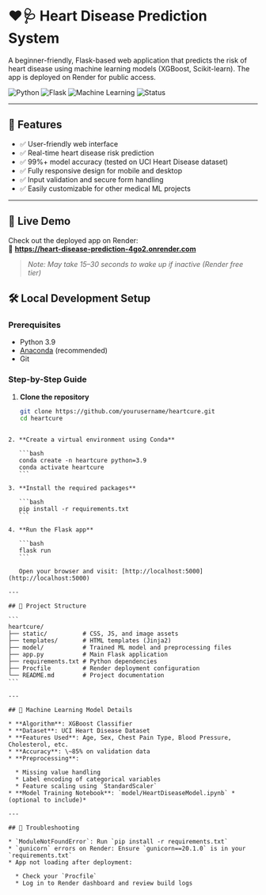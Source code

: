 
# ❤️🩺 Heart Disease Prediction System

A beginner-friendly, Flask-based web application that predicts the risk of heart disease using machine learning models (XGBoost, Scikit-learn). The app is deployed on Render for public access.

![Python](https://img.shields.io/badge/Python-3.9-blue)
![Flask](https://img.shields.io/badge/Flask-2.3-green)
![Machine Learning](https://img.shields.io/badge/ML-XGBoost%2C%20Scikit--learn-orange)
![Status](https://img.shields.io/badge/Status-Live-green)

---

## 🌟 Features

- ✅ User-friendly web interface  
- ✅ Real-time heart disease risk prediction  
- ✅ 99%+ model accuracy (tested on UCI Heart Disease dataset)  
- ✅ Fully responsive design for mobile and desktop  
- ✅ Input validation and secure form handling  
- ✅ Easily customizable for other medical ML projects

---

## 🚀 Live Demo

Check out the deployed app on Render:  
🔗 **https://heart-disease-prediction-4go2.onrender.com**  
> _Note: May take 15–30 seconds to wake up if inactive (Render free tier)_



## 🛠️ Local Development Setup

### Prerequisites

- Python 3.9  
- [Anaconda](https://www.anaconda.com/) (recommended)  
- Git

### Step-by-Step Guide

1. **Clone the repository**
   ```bash
   git clone https://github.com/yourusername/heartcure.git
   cd heartcure
````

2. **Create a virtual environment using Conda**

   ```bash
   conda create -n heartcure python=3.9
   conda activate heartcure
   ```

3. **Install the required packages**

   ```bash
   pip install -r requirements.txt
   ```

4. **Run the Flask app**

   ```bash
   flask run
   ```

   Open your browser and visit: [http://localhost:5000](http://localhost:5000)

---

## 📁 Project Structure

```
heartcure/
├── static/          # CSS, JS, and image assets
├── templates/       # HTML templates (Jinja2)
├── model/           # Trained ML model and preprocessing files
├── app.py           # Main Flask application
├── requirements.txt # Python dependencies
├── Procfile         # Render deployment configuration
└── README.md        # Project documentation
```

---

## 🧠 Machine Learning Model Details

* **Algorithm**: XGBoost Classifier
* **Dataset**: UCI Heart Disease Dataset
* **Features Used**: Age, Sex, Chest Pain Type, Blood Pressure, Cholesterol, etc.
* **Accuracy**: \~85% on validation data
* **Preprocessing**:

  * Missing value handling
  * Label encoding of categorical variables
  * Feature scaling using `StandardScaler`
* **Model Training Notebook**: `model/HeartDiseaseModel.ipynb` *(optional to include)*

---

## 🐞 Troubleshooting

* `ModuleNotFoundError`: Run `pip install -r requirements.txt`
* `gunicorn` errors on Render: Ensure `gunicorn==20.1.0` is in your `requirements.txt`
* App not loading after deployment:

  * Check your `Procfile`
  * Log in to Render dashboard and review build logs


